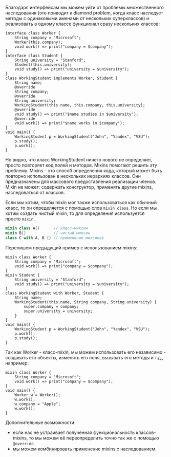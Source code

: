 Благодаря интерфейсам мы можем уйти от проблемы множественного наследования (это приводит к diamond problem, когда класс наследует методы с одинаковыми именами от нескольких суперклассов) и реализовать в одному классе функционал сразу нескольких классов:
```run-dart
interface class Worker {
	String company = "Microsoft";
	Worker(this.company);
	void work() => print("company = $company");
}
interface class Student {
	String university = "Stanford";
	Student(this.university);
	void study() => print("university = $university");
}
class WorkingStudent implements Worker, Student {
	String name;
	@override
	String company;
	@override
	String university;
	WorkingStudent(this.name, this.company, this.university);
	@override
	void study() => print("$name studies in $university");
	@override
	void work() => print("$name works in $company");
}
void main() {
	WorkingStudent p = WorkingStudent("John", "Yandex", "VSU");
	p.study();
	p.work();
}
```
Но видно, что класс WorkingStudent ничего нового не определяет, просто повторяет код полей и методов. Mixins помогают решить эту проблему. Mixins - это способ определения кода, который может быть повторно использован в нескольких иерархиях классов. Они предназначены для массового предоставления реализации членов. 
Mixin не может: содержать конструктор, применять другие mixins, наследоваться от классов.

Если мы хотим, чтобы mixin мог также использоваться как обычный класс, то он определяется с помощью слов `mixin class`. Но если мы хотим создать чистый mixin, то для определения используется просто `mixin`.
```dart
mixin class A{}      // класс-миксин
mixin B{}            // чистый миксин
class C with A, B {} // применение миксинов
```
Перепишем предыдущий пример с использованием mixins:
```run-dart
mixin class Worker {
	String company = "Microsoft";
	void work() => print("company = $company");
}
mixin Student {
	String university = "Stanford";
	void study() => print("university = $university");
}
class WorkingStudent with Worker, Student {
	String name;
	WorkingStudent(this.name, String company, String university) {
		super.company = company;
		super.university = university;
	}
}
void main() {
	WorkingStudent p = WorkingStudent("John", "Yandex", "VSU");
	p.work();
	p.study();
}
```

Так как Worker - класс-mixin, мы можем использовать его независимо - создавать его объекты, изменять его поля, вызывать его методы и т.д., например:
```run-dart
mixin class Worker {
	String company = "Microsoft";
	void work() => print("company = $company");
}
void main() {
	Worker w = Worker();
	w.work();
	w.company = "Apple";
	w.work();
}
```

Дополнительные возможности:
- если нас не устраивает полученная функциональность классов-mixins, то мы можем её переопределить точно так же с помощью `@override`.
- мы можем комбинировать применение mixins с наследованием.
